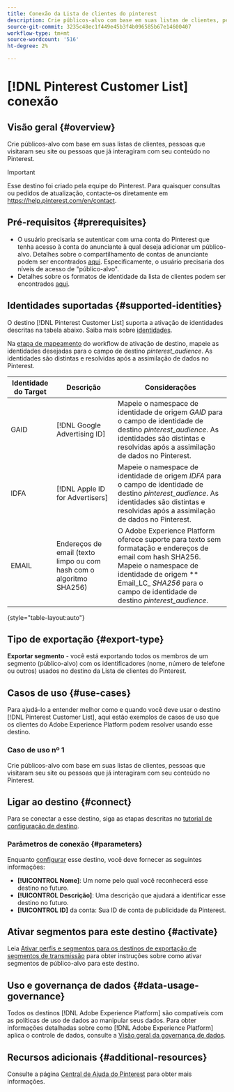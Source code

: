 ```yaml
---
title: Conexão da Lista de clientes do pinterest
description: Crie públicos-alvo com base em suas listas de clientes, pessoas que visitaram seu site ou pessoas que já interagiram com seu conteúdo no Pinterest.
source-git-commit: 3235c48ec1f449e45b3f4b096585b67e14600407
workflow-type: tm+mt
source-wordcount: '516'
ht-degree: 2%

---
```


# [!DNL Pinterest Customer List] conexão

## Visão geral {#overview}

Crie públicos-alvo com base em suas listas de clientes, pessoas que visitaram seu site ou pessoas que já interagiram com seu conteúdo no Pinterest.

>[!IMPORTANT]
>
>Esse destino foi criado pela equipe do Pinterest. Para quaisquer consultas ou pedidos de atualização, contacte-os diretamente em https://help.pinterest.com/en/contact.

## Pré-requisitos {#prerequisites}

* O usuário precisaria se autenticar com uma conta do Pinterest que tenha acesso à conta do anunciante à qual deseja adicionar um público-alvo. Detalhes sobre o compartilhamento de contas de anunciante podem ser encontrados [aqui](https://help.pinterest.com/en/business/article/share-and-manage-access-to-your-ad-accounts). Especificamente, o usuário precisaria dos níveis de acesso de &quot;público-alvo&quot;.
* Detalhes sobre os formatos de identidade da lista de clientes podem ser encontrados [aqui](https://help.pinterest.com/en/business/article/audience-targeting).


## Identidades suportadas {#supported-identities}

O destino [!DNL Pinterest Customer List] suporta a ativação de identidades descritas na tabela abaixo. Saiba mais sobre [identidades](https://experienceleague.adobe.com/docs/experience-platform/identity/namespaces.html?lang=en#getting-started).

Na [etapa de mapeamento](/help/destinations/ui/activate-segment-streaming-destinations.md#mapping) do workflow de ativação de destino, mapeie as identidades desejadas para o campo de destino *pinterest_audience*. As identidades são distintas e resolvidas após a assimilação de dados no Pinterest.

| Identidade do Target | Descrição | Considerações |
|---|---|---|
| GAID | [!DNL Google Advertising ID] | Mapeie o namespace de identidade de origem *GAID* para o campo de identidade de destino *pinterest_audience*. As identidades são distintas e resolvidas após a assimilação de dados no Pinterest. |
| IDFA | [!DNL Apple ID for Advertisers] | Mapeie o namespace de identidade de origem *IDFA* para o campo de identidade de destino *pinterest_audience*. As identidades são distintas e resolvidas após a assimilação de dados no Pinterest. |
| EMAIL | Endereços de email (texto limpo ou com hash com o algoritmo SHA256) | O Adobe Experience Platform oferece suporte para texto sem formatação e endereços de email com hash SHA256. <br> Mapeie o namespace de identidade de origem  ** Email_LC_ *SHA256* para o campo de identidade de destino  *pinterest_audience*. |

{style=&quot;table-layout:auto&quot;}

## Tipo de exportação {#export-type}

**Exportar segmento**  - você está exportando todos os membros de um segmento (público-alvo) com os identificadores (nome, número de telefone ou outros) usados no destino da Lista de clientes do Pinterest.

## Casos de uso {#use-cases}

Para ajudá-lo a entender melhor como e quando você deve usar o destino [!DNL Pinterest Customer List], aqui estão exemplos de casos de uso que os clientes do Adobe Experience Platform podem resolver usando esse destino.


### Caso de uso nº 1

Crie públicos-alvo com base em suas listas de clientes, pessoas que visitaram seu site ou pessoas que já interagiram com seu conteúdo no Pinterest.

## Ligar ao destino {#connect}

Para se conectar a esse destino, siga as etapas descritas no [tutorial de configuração de destino](../../ui/connect-destination.md).



### Parâmetros de conexão {#parameters}

Enquanto [configurar](../../ui/connect-destination.md) esse destino, você deve fornecer as seguintes informações:

* **[!UICONTROL Nome]**: Um nome pelo qual você reconhecerá esse destino no futuro.
* **[!UICONTROL Descrição]**: Uma descrição que ajudará a identificar esse destino no futuro.
* **[!UICONTROL ID]** da conta: Sua ID de conta de publicidade da Pinterest.

## Ativar segmentos para este destino {#activate}

Leia [Ativar perfis e segmentos para os destinos de exportação de segmentos de transmissão](/help/destinations/ui/activate-segment-streaming-destinations.md) para obter instruções sobre como ativar segmentos de público-alvo para este destino.

## Uso e governança de dados {#data-usage-governance}

Todos os destinos [!DNL Adobe Experience Platform] são compatíveis com as políticas de uso de dados ao manipular seus dados. Para obter informações detalhadas sobre como [!DNL Adobe Experience Platform] aplica o controle de dados, consulte a [Visão geral da governança de dados](https://experienceleague.adobe.com/docs/experience-platform/data-governance/home.html).

## Recursos adicionais {#additional-resources}

Consulte a página [Central de Ajuda do Pinterest](https://help.pinterest.com/en/business/article/audience-targeting) para obter mais informações.
